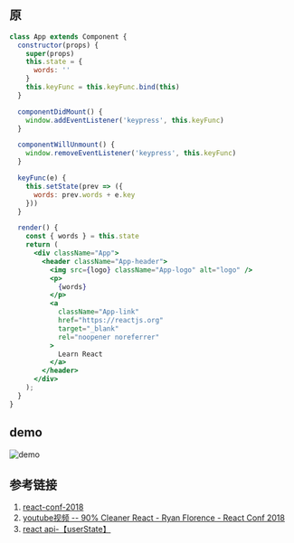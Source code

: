## 原
```jsx
class App extends Component {
  constructor(props) {
    super(props)
    this.state = {
      words: ''
    }
    this.keyFunc = this.keyFunc.bind(this)
  }

  componentDidMount() {
    window.addEventListener('keypress', this.keyFunc)
  }

  componentWillUnmount() {
    window.removeEventListener('keypress', this.keyFunc)
  }

  keyFunc(e) {
    this.setState(prev => ({
      words: prev.words + e.key
    }))
  }

  render() {
    const { words } = this.state
    return (
      <div className="App">
        <header className="App-header">
          <img src={logo} className="App-logo" alt="logo" />
          <p>
            {words}
          </p>
          <a
            className="App-link"
            href="https://reactjs.org"
            target="_blank"
            rel="noopener noreferrer"
          >
            Learn React
          </a>
        </header>
      </div>
    );
  }
}
```
## demo
![demo](https://s1.ax1x.com/2018/10/31/iRRRO0.gif)
## 
## 参考链接
1. [react-conf-2018](https://github.com/ryanflorence/react-conf-2018)
2. [youtube视频 -- 90% Cleaner React - Ryan Florence - React Conf 2018](https://www.youtube.com/watch?v=wXLf18DsV-I)
3. [react api-【userState】](https://reactjs.org/docs/hooks-reference.html#usestate)